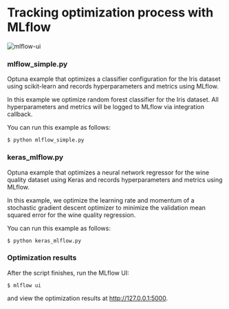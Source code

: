 # Tracking optimization process with MLflow

![mlflow-ui](https://user-images.githubusercontent.com/17039389/70850501-4cdefd80-1ece-11ea-9018-e47363c81f08.gif)


### mlflow_simple.py

Optuna example that optimizes a classifier configuration for the Iris dataset using
scikit-learn and records hyperparameters and metrics using MLflow.

In this example we optimize random forest classifier for the Iris dataset. All
hyperparameters and metrics will be logged to MLflow via integration callback.

You can run this example as follows:

```
$ python mlflow_simple.py
```

### keras_mlflow.py

Optuna example that optimizes a neural network regressor for the
wine quality dataset using Keras and records hyperparameters and metrics using MLflow.

In this example, we optimize the learning rate and momentum of
a stochastic gradient descent optimizer to minimize the validation mean squared error
for the wine quality regression.

You can run this example as follows:

```
$ python keras_mlflow.py
```

### Optimization results

After the script finishes, run the MLflow UI:

```
$ mlflow ui
```

and view the optimization results at http://127.0.0.1:5000.
